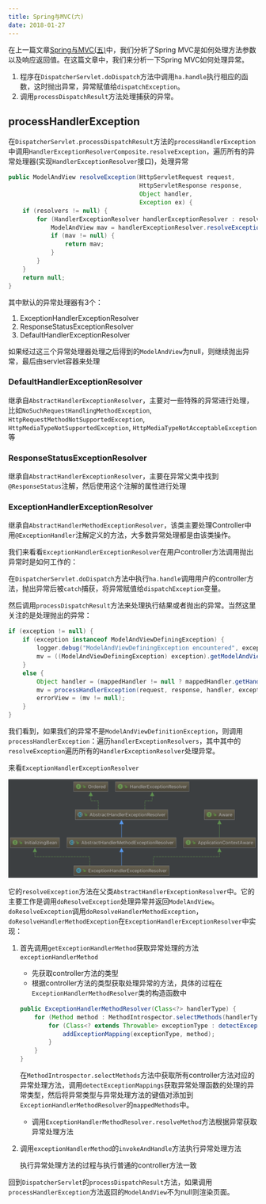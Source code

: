 ```yaml
---
title: Spring与MVC(六)
date: 2018-01-27
---
```


在上一篇文章[Spring与MVC(五)][1]中，我们分析了Spring MVC是如何处理方法参数以及响应返回值。在这篇文章中，我们来分析一下Spring MVC如何处理异常。

1. 程序在`DispatcherServlet.doDispatch`方法中调用`ha.handle`执行相应的函数，这时抛出异常，异常赋值给`dispatchException`。
2. 调用`processDispatchResult`方法处理捕获的异常。
<!-- more -->
## processHandlerException

在`DispatcherServlet.processDispatchResult`方法的`processHandlerException`中调用`HandlerExceptionResolverComposite.resolveException`，遍历所有的异常处理器(实现`HandlerExceptionResolver`接口)，处理异常

```java
public ModelAndView resolveException(HttpServletRequest request,
									 HttpServletResponse response,
									 Object handler,
									 Exception ex) {
	if (resolvers != null) {
		for (HandlerExceptionResolver handlerExceptionResolver : resolvers) {
			ModelAndView mav = handlerExceptionResolver.resolveException(request, response, handler, ex);
			if (mav != null) {
				return mav;
			}
		}
	}
	return null;
}
```

其中默认的异常处理器有3个：

1. ExceptionHandlerExceptionResolver
2. ResponseStatusExceptionResolver
3. DefaultHandlerExceptionResolver

如果经过这三个异常处理器处理之后得到的`ModelAndView`为null，则继续抛出异常，最后由servlet容器来处理

### DefaultHandlerExceptionResolver

继承自`AbstractHandlerExceptionResolver`，主要对一些特殊的异常进行处理，比如`NoSuchRequestHandlingMethodException`, `HttpRequestMethodNotSupportedException`, `HttpMediaTypeNotSupportedException`, `HttpMediaTypeNotAcceptableException`等

### ResponseStatusExceptionResolver

继承自`AbstractHandlerExceptionResolver`，主要在异常父类中找到`@ResponseStatus`注解，然后使用这个注解的属性进行处理

### ExceptionHandlerExceptionResolver

继承自`AbstractHandlerMethodExceptionResolver`，该类主要处理Controller中用`@ExceptionHandler`注解定义的方法，大多数异常处理都是由该类操作。

我们来看看`ExceptionHandlerExceptionResolver`在用户controller方法调用抛出异常时是如何工作的：

在`DispatcherServlet.doDispatch`方法中执行`ha.handle`调用用户的controller方法，抛出异常后被`catch`捕获，将异常赋值给`dispatchException`变量。

然后调用`processDispatchResult`方法来处理执行结果或者抛出的异常。当然这里关注的是处理抛出的异常：

```java
if (exception != null) {
	if (exception instanceof ModelAndViewDefiningException) {
		logger.debug("ModelAndViewDefiningException encountered", exception);
		mv = ((ModelAndViewDefiningException) exception).getModelAndView();
	}
	else {
		Object handler = (mappedHandler != null ? mappedHandler.getHandler() : null);
		mv = processHandlerException(request, response, handler, exception);
		errorView = (mv != null);
	}
}
```

我们看到，如果我们的异常不是`ModelAndViewDefinitionException`，则调用`processHandlerException`：遍历`handlerExceptionResolvers`，其中其中的`resolveException`遍历所有的`HandlerExceptionResolver`处理异常。

来看`ExceptionHandlerExceptionResolver`

![ExceptionHandlerExceptionResolve](media/ExceptionHandlerExceptionResolver.png)


它的`resolveException`方法在父类`AbstractHandlerExceptionResolver`中。它的主要工作是调用`doResolveException`处理异常并返回`ModelAndView`。`doResolveException`调用`doResolveHandlerMethodException`，`doResolveHandlerMethodException`在`ExceptionHandlerExceptionResolver`中实现：

1. 首先调用`getExceptionHandlerMethod`获取异常处理的方法`exceptionHandlerMethod`

	- 先获取controller方法的类型
	- 根据controller方法的类型获取处理异常的方法，具体的过程在`ExceptionHandlerMethodResolver`类的构造函数中

	```java
	public ExceptionHandlerMethodResolver(Class<?> handlerType) {
		for (Method method : MethodIntrospector.selectMethods(handlerType, EXCEPTION_HANDLER_METHODS)) {
			for (Class<? extends Throwable> exceptionType : detectExceptionMappings(method)) {
				addExceptionMapping(exceptionType, method);
			}
		}
	}
	```

	在`MethodIntrospector.selectMethods`方法中获取所有controller方法对应的异常处理方法，调用`detectExceptionMappings`获取异常处理函数的处理的异常类型，然后将异常类型与异常处理方法的键值对添加到`ExceptionHandlerMethodResolver`的`mappedMethods`中。

	- 调用`ExceptionHandlerMethodResolver.resolveMethod`方法根据异常获取异常处理方法

2. 调用`exceptionHandlerMethod`的`invokeAndHandle`方法执行异常处理方法

	执行异常处理方法的过程与执行普通的controller方法一致

回到`DispatcherServlet`的`processDispatchResult`方法，如果调用`processHandlerException`方法返回的`ModelAndView`不为null则渲染页面。


[1]: /articles/Spring/Spring与MVC(五).html

